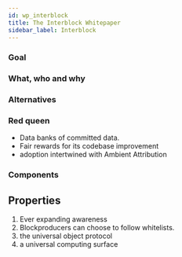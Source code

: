 ```yaml
---
id: wp_interblock
title: The Interblock Whitepaper
sidebar_label: Interblock
---
```


### Goal

<!-- What is the goal of Interblock -->

### What, who and why

<!-- What does the interblock do, who does it do it for and why do they want to do that? -->

### Alternatives

<!-- What is the best current and foreseeable future alternative for each need identified in 1 and what makes interblock better than that alternative -->

### Red queen

<!-- What is the sustainable competitive advantage that allows interblock to stay ahead ahead of the alternatives -->

- Data banks of committed data.
- Fair rewards for its codebase improvement
- adoption intertwined with Ambient Attribution

### Components

<!-- What are the components of the system. How do they work and how do they interact -->

## Properties

1. Ever expanding awareness
1. Blockproducers can choose to follow whitelists.
1. the universal object protocol
1. a universal computing surface
